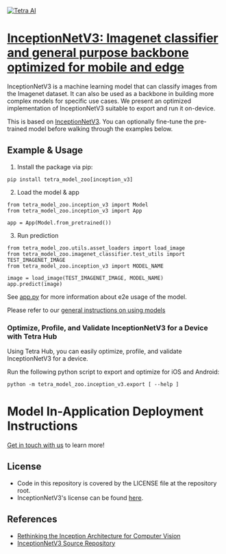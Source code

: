 [![Tetra AI](https://tetra.ai/img/logo.svg)](https://tetra.ai/)

# [InceptionNetV3: Imagenet classifier and general purpose backbone optimized for mobile and edge](https://tetraai.com/model-zoo/inception_v3)

InceptionNetV3 is a machine learning model that can classify images from the Imagenet dataset.
It can also be used as a backbone in building more complex models for specific use cases.
We present an optimized implementation of InceptionNetV3 suitable to export and run it on-device.

This is based on [InceptionNetV3](https://github.com/pytorch/vision/blob/main/torchvision/models/inception.py). You can optionally
fine-tune the pre-trained model before walking through the examples below.

## Example & Usage
1. Install the package via pip:
```
pip install tetra_model_zoo[inception_v3]
```

2. Load the model & app
```
from tetra_model_zoo.inception_v3 import Model
from tetra_model_zoo.inception_v3 import App

app = App(Model.from_pretrained())
```

3. Run prediction
```
from tetra_model_zoo.utils.asset_loaders import load_image
from tetra_model_zoo.imagenet_classifier.test_utils import TEST_IMAGENET_IMAGE
from tetra_model_zoo.inception_v3 import MODEL_NAME

image = load_image(TEST_IMAGENET_IMAGE, MODEL_NAME)
app.predict(image)
```

See [app.py](../imagenet_classifier/app.py#L49) for more information about e2e usage of the model.

Please refer to our [general instructions on using models](../../#tetra-model-zoo)

### Optimize, Profile, and Validate InceptionNetV3 for a Device with Tetra Hub
Using Tetra Hub, you can easily optimize, profile, and validate InceptionNetV3 for a device.

Run the following python script to export and optimize for iOS and Android:
```
python -m tetra_model_zoo.inception_v3.export [ --help ]
```

# Model In-Application Deployment Instructions
<a href="mailto:support@tetra.ai?subject=Request Access for Tetra Hub&body=Interest in using InceptionV3 in model zoo for deploying on-device.">Get in touch with us</a> to learn more!

## License
- Code in this repository is covered by the LICENSE file at the repository root.
- InceptionNetV3's license can be found [here](https://github.com/pytorch/vision/blob/main/LICENSE).

## References
* [Rethinking the Inception Architecture for Computer Vision](http://arxiv.org/abs/1512.00567)
* [InceptionNetV3 Source Repository](https://github.com/pytorch/vision/blob/main/torchvision/models/inception.py)
